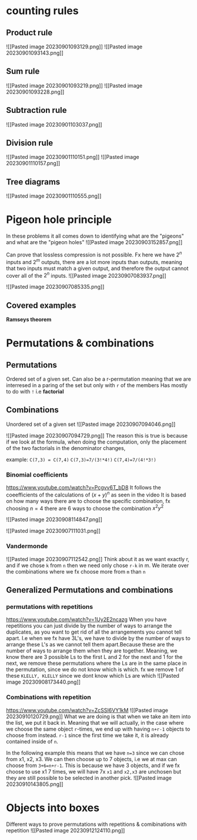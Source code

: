 # counting rules
## Product rule
![[Pasted image 20230901093129.png]]
![[Pasted image 20230901093143.png]]

## Sum rule
![[Pasted image 20230901093219.png]]
![[Pasted image 20230901093228.png]]

## Subtraction rule
![[Pasted image 20230901103037.png]]

## Division rule
![[Pasted image 20230901110151.png]]
![[Pasted image 20230901110157.png]]

## Tree diagrams
![[Pasted image 20230901110555.png]]


# Pigeon hole principle
In these problems it all comes down to identifying what are the "pigeons" and what are the "pigeon holes"
![[Pasted image 20230903152857.png]]

Can prove that lossless compression is not possible. Fx here we have $2^n$ inputs and $2^m$ outputs, there are a lot more inputs than outputs, meaning that two inputs must match a given output, and therefore the output cannot cover all of the $2^n$ inputs.
![[Pasted image 20230907083937.png]]

![[Pasted image 20230907085335.png]]


## Covered examples
**Ramseys theorem**

# Permutations & combinations

## Permutations
Ordered set of a given set. Can also be a r-permutation meaning that we are interresed in a paring of the set but only with `r` of the members
Has mostly to do with `!` i.e **factorial**
## Combinations
Unordered set of a given set
![[Pasted image 20230907094046.png]]

![[Pasted image 20230907094729.png]]
The reason this is true is because if we look at the formula, when doing the computation, only the placement of the two factorials in the denominator changes,

example: `C(7,3) = C(7,4)`
`C(7,3)=7/(3!*4!)`
`C(7,4)=7/(4!*3!)`
### Binomial coefficients
https://www.youtube.com/watch?v=Pcgvv6T_bD8
It follows the coeefficients of the calculations of $(x+y)^n$ as seen in the video
It is based on how many ways there are to choose the specific combination, fx choosing $n=4$ there are 6 ways to choose the combination $x^2y^2$

![[Pasted image 20230908114847.png]]

![[Pasted image 20230907111031.png]]


### Vandermonde
![[Pasted image 20230907112542.png]]
Think about it as we want exactly r, and if we chose `k` from `n` then we need only chose `r-k` in m. We iterate over the combinations where we fx choose more from `m` than `n`

## Generalized Permutations and combinations
### permutations with repetitions
https://www.youtube.com/watch?v=1Uy2E2ncazg
When you have repetitions you can just divide by the number of ways to arrange the duplicates, as you want to get rid of all the arrangements you cannot tell apart. I.e when we fx have 3L's, we have to divide by the number of ways to arrange these L's as we cannot tell them apart.Because these are the number of ways to arrange them when they are together. Meaning, we know there are 3 possible Ls to the first L and 2 for the next and 1 for the next, we remove these permutations where the Ls are in the same place in the permutation, since we do not know which is which. fx we remove 1 of these `KLELLY, KLELLY` since we dont know which Ls are which
![[Pasted image 20230908173440.png]]

### Combinations with repetition
https://www.youtube.com/watch?v=ZcSSI6VY1kM
![[Pasted image 20230910120729.png]]
What we are doing is that when we take an item into the list, we put it back in. Meaning that we will actually, in the case where we choose the same object `r`-times, we end up with having `n+r-1` objects to choose from instead. `r-1` since the first time we take it, it is already contained inside of `n`.

In the following example this means that we have `n=3` since we can chose from x1, x2, x3. We can then choose up to 7 objects, i.e we at max can choose from `3+6=n+r-1`. This is because we have 3 objects, and if we fx choose to use x1 7 times, we will have 7x `x1` and `x2,x3` are unchosen but they are still possible to be selected in another pick.
![[Pasted image 20230910143805.png]]

# Objects into boxes
Different ways to prove permutations with repetitions & comibinations with repetition
![[Pasted image 20230912124110.png]]

